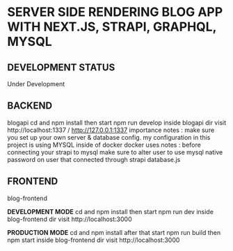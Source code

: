 # SERVER SIDE RENDERING BLOG APP WITH NEXT.JS, STRAPI, GRAPHQL, MYSQL

## DEVELOPMENT STATUS
Under Development 

## BACKEND 
blogapi
cd and npm install then start npm run develop inside blogapi dir
visit http://localhost:1337 / http://127.0.0.1:1337
importance notes : make sure you set up your own server & database config. my configuration in this project is using MYSQL inside of docker
docker uses notes : before connecting your strapi to mysql make sure to alter user to use mysql native password on user that connected through strapi database.js

## FRONTEND
blog-frontend

**DEVELOPMENT MODE**
cd and npm install then start npm run dev inside blog-frontend dir
visit http://localhost:3000

**PRODUCTION MODE**
cd and npm install after that start npm run build then npm start inside blog-frontend dir
visit http://localhost:3000
